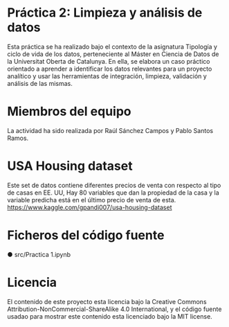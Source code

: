 # Práctica 2: Limpieza y análisis de datos
Esta práctica se ha realizado bajo el contexto de la asignatura Tipología y ciclo de vida de los datos, perteneciente al Máster en Ciencia de Datos de la Universitat Oberta de Catalunya. En ella, se  elabora un caso práctico orientado a aprender a identificar los datos relevantes para un proyecto analítico y usar las herramientas de integración, limpieza, validación y análisis de las mismas.

# Miembros del equipo
La actividad ha sido realizada por Raúl Sánchez Campos y Pablo Santos Ramos.

# USA Housing dataset
Este set de datos contiene diferentes precios de venta con respecto al tipo de casas en EE. UU, Hay 80 variables que dan la propiedad de la casa y la variable predicha está en el último precio de venta de esta.
https://www.kaggle.com/gpandi007/usa-housing-dataset

# Ficheros del código fuente
● src/Practica 1.ipynb

# Licencia
El contenido de este proyecto esta licencia bajo la Creative Commons Attribution-NonCommercial-ShareAlike 4.0 International, y el código fuente usadao para mostrar este contenido esta licenciado bajo la MIT license.
